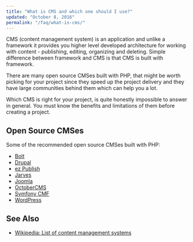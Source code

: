 ```yaml
---
title: "What is CMS and which one should I use?"
updated: "October 8, 2016"
permalink: "/faq/what-is-cms/"
---
```


CMS (content management system) is an application and unlike a framework it
provides you higher level developed architecture for working with content -
publishing, editing, organizing and deleting. Simple difference between framework
and CMS is that CMS is built with framework.

There are many open source CMSes built with PHP, that might be worth picking for
your project since they speed up the project delivery and they have large
communities behind them which can help you a lot.

Which CMS is right for your project, is quite honestly impossible to answer in
general. You must know the benefits and limitations of them before creating a
project.

## Open Source CMSes

Some of the recommended open source CMSes built with PHP:

* [Bolt](https://bolt.cm/)
* [Drupal](https://www.drupal.org/)
* [ez Publish](http://ez.no/Communaute)
* [Jarves](http://jarves.io/)
* [Joomla](https://www.joomla.org/)
* [OctoberCMS](https://octobercms.com/)
* [Symfony CMF](http://cmf.symfony.com/)
* [WordPress](https://wordpress.org/)

## See Also

* [Wikipedia: List of content management systems](https://en.wikipedia.org/wiki/List_of_content_management_systems#PHP)
